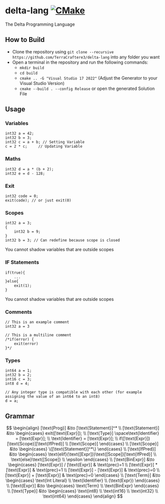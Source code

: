 # delta-lang [![CMake](https://github.com/TerraCraftere3/delta-lang/actions/workflows/cmake_windows.yml/badge.svg)](https://github.com/TerraCraftere3/delta-lang/actions/workflows/cmake_windows.yml)
The Delta Programming Language

## How to Build
- Clone the repository using `git clone --recursive https://github.com/TerraCraftere3/delta-lang` into any folder you want
- Open a terminal in the repository and run the following commands:
    - `mkdir build`
    - `cd build`
    - `cmake .. -G "Visual Studio 17 2022"` (Adjust the Generator to your Visual Studio Version)
    - `cmake --build . --config Release` or open the generated Solution File

## Usage
### Variables
```
int32 a = 42;
int32 b = 3;
int32 c = a + b; // Setting Variable
c = 2 * c;     // Updating Variable
```

### Maths 
```
int32 d = a * (b + 2);
int32 e = d - 128;
```

### Exit
```
int32 code = 0;
exit(code); // or just exit(0)
```

### Scopes
```
int32 a = 3;
{
    int32 b = 9;
}
int32 b = 3; // Can redefine because scope is closed
```
You cannot shadow variables that are outside scopes

### IF Statements
```
if(true){
    ...
}else{
    exit(1);
}
```
You cannot shadow variables that are outside scopes

### Comments
```
// This is an example comment
int32 a = 3

// This is a multiline comment
/*if(error) {
    exit(error)
}*/
```

### Types
```
int64 a = 1;
int32 b = 2;
int16 c = 3;
int8 d = 4;

// Any integer type is compatible with each other (for example assigning the value of an int64 to an int8)
d = a;
```

## Grammar
$$
\begin{align}
[\text{Prog}] &\to [\text{Statement}]^*
\\
[\text{Statement}] &\to 
\begin{cases}
    exit([\text{Expr}]); 
    \\
    [\text{Type}] \space\text{Identifier} = [\text{Expr}];
    \\
    \text{Identifier} = [\text{Expr}];
    \\
    if([\text{Expr}])[\text{Scope}][\text{IfPred}]
    \\
    [\text{Scope}]
\end{cases}
\\
[\text{Scope}] &\to
\begin{cases}
    \{[\text{Statement}]^*\}
\end{cases}
\\
[\text{IfPred}] &\to
\begin{cases}
    \text{elif}(\text{[Expr]})\text{[Scope]}[\text{IfPred}]
    \\
    \text{else}\text{[Scope]}
    \\
    \epsilon
\end{cases}
\\
[\text{BinExpr}] &\to
\begin{cases}
    [\text{Expr}] / [\text{Expr}] & \text{prec}=1
    \\
    [\text{Expr}] * [\text{Expr}] & \text{prec}=1
    \\
    [\text{Expr}] - [\text{Expr}] & \text{prec}=0
    \\
    [\text{Expr}] + [\text{Expr}] & \text{prec}=0
\end{cases}
\\
[\text{Term}] &\to 
\begin{cases}
    \text{Int Literal}
    \\
    \text{Identifier}
    \\
    (\text{Expr})
\end{cases}
\\
[\text{Expr}] &\to 
\begin{cases}
    \text{Term}
    \\
    \text{BinExpr}
\end{cases}
\\
[\text{Type}] &\to 
\begin{cases}
    \text{int8}
    \\
    \text{int16}
    \\
    \text{int32}
    \\
    \text{int64}
\end{cases}
\end{align}
$$
